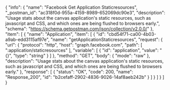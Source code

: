 {
  "info": {
    "name": "Facebook Get Application Staticresources",
    "_postman_id": "ac318f0d-955a-4159-8989-652069dc90e3",
    "description": "Usage stats about the canvas application's static resources, such as javascript and CSS, and which ones are being flushed to browsers early.",
    "schema": "https://schema.getpostman.com/json/collection/v2.0.0/"
  },
  "item": [
    {
      "name": "Application",
      "item": [
        {
          "id": "cbd54f71-ca00-4b03-a9ab-edd3115af97e",
          "name": "getApplicationStaticresources",
          "request": {
            "url": {
              "protocol": "http",
              "host": "graph.facebook.com",
              "path": [
                ":application/staticresources"
              ],
              "variable": [
                {
                  "id": "application",
                  "value": "{}",
                  "type": "string"
                }
              ]
            },
            "method": "GET",
            "body": {
              "mode": "raw"
            },
            "description": "Usage stats about the canvas application's static resources, such as javascript and CSS, and which ones are being flushed to browsers early."
          },
          "response": [
            {
              "status": "OK",
              "code": 200,
              "name": "Response_200",
              "id": "b2cefaff-2902-4836-9026-14af8aeb242b"
            }
          ]
        }
      ]
    }
  ]
}